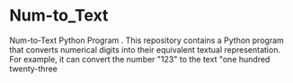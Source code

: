 # Num-to_Text
Num-to-Text Python Program . This repository contains a Python program that converts numerical digits into their equivalent textual representation. For example, it can convert the number "123" to the text "one hundred twenty-three
